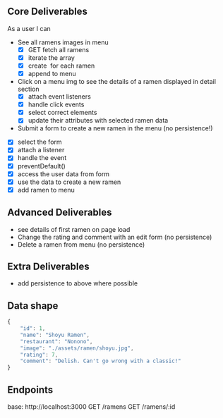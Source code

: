 ## Core Deliverables
As a user I can
- See all ramens images in menu
  - [x] GET fetch all ramens
  - [x] iterate the array
  - [x] create <img> for each ramen
  - [x] append to menu
- Click on a menu img to see the details of a ramen displayed in detail section
  - [x] attach event listeners
  - [x] handle click events
  - [x] select correct elements
  - [x] update their attributes with selected ramen data
- Submit a form to create a new ramen in the menu (no persistence!)
 - [x] select the form
 - [x] attach a listener
 - [x] handle the event
 - [x] preventDefault()
 - [x] access the user data from form
 - [x] use the data to create a new ramen
 - [x] add ramen to menu

## Advanced Deliverables
- see details of first ramen on page load
- Change the rating and comment with an edit form (no persistence)
- Delete a ramen from menu (no persistence)

## Extra Deliverables
- add persistence to above where possible

## Data shape
```javascript
{
    "id": 1,
    "name": "Shoyu Ramen",
    "restaurant": "Nonono",
    "image": "./assets/ramen/shoyu.jpg",
    "rating": 7,
    "comment": "Delish. Can't go wrong with a classic!"
}
```

## Endpoints
base: http://localhost:3000
GET /ramens
GET /ramens/:id
